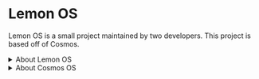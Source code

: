 # Lemon OS
Lemon OS is a small project maintained by two developers.
This project is based off of Cosmos.

<details>
    <Summary>
        About Lemon OS
    </Summary>
<p>
     Lemon OS is an open source project started in 2021. More coming soon.
</p>
</details>

<details>
    <Summary>
        About Cosmos OS
    </Summary>
<p>
Cosmos is a program that allows you to create an entire operating system using c#, c++, and a few more.

It allows for a file system, graphics, console, and hardware access, aswell as getting user input from a keyboard and a mouse.
</p>
</details>
